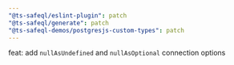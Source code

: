 ```yaml
---
"@ts-safeql/eslint-plugin": patch
"@ts-safeql/generate": patch
"@ts-safeql-demos/postgresjs-custom-types": patch
---
```


feat: add `nullAsUndefined` and `nullAsOptional` connection options
